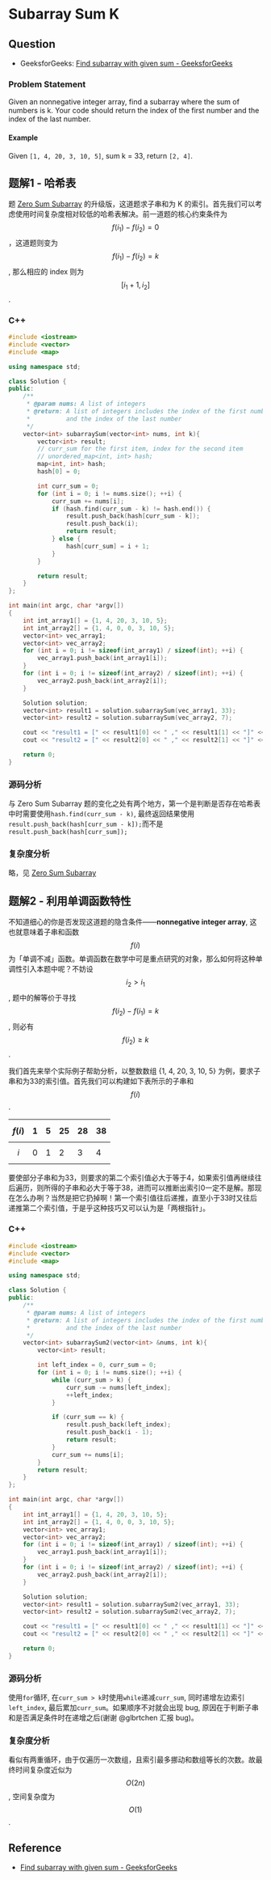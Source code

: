 # Subarray Sum K

## Question

- GeeksforGeeks: [Find subarray with given sum - GeeksforGeeks](http://www.geeksforgeeks.org/find-subarray-with-given-sum/)

### Problem Statement

Given an nonnegative integer array, find a subarray where the sum of numbers is k.
Your code should return the index of the first number and the index of the last number.

#### Example

Given `[1, 4, 20, 3, 10, 5]`, sum k = 33, return `[2, 4]`.

## 题解1 - 哈希表

题 [Zero Sum Subarray](http://algorithm.yuanbin.me/zh-hans/integer_array/zero_sum_subarray.html) 的升级版，这道题求子串和为 K 的索引。首先我们可以考虑使用时间复杂度相对较低的哈希表解决。前一道题的核心约束条件为 $$f(i_1) - f(i_2) = 0$$，这道题则变为 $$f(i_1) - f(i_2) = k$$, 那么相应的 index 则为 $$[i_1 + 1, i_2]$$.

### C++

```c++
#include <iostream>
#include <vector>
#include <map>

using namespace std;

class Solution {
public:
    /**
     * @param nums: A list of integers
     * @return: A list of integers includes the index of the first number
     *          and the index of the last number
     */
    vector<int> subarraySum(vector<int> nums, int k){
        vector<int> result;
        // curr_sum for the first item, index for the second item
        // unordered_map<int, int> hash;
        map<int, int> hash;
        hash[0] = 0;

        int curr_sum = 0;
        for (int i = 0; i != nums.size(); ++i) {
            curr_sum += nums[i];
            if (hash.find(curr_sum - k) != hash.end()) {
                result.push_back(hash[curr_sum - k]);
                result.push_back(i);
                return result;
            } else {
                hash[curr_sum] = i + 1;
            }
        }

        return result;
    }
};

int main(int argc, char *argv[])
{
	int int_array1[] = {1, 4, 20, 3, 10, 5};
	int int_array2[] = {1, 4, 0, 0, 3, 10, 5};
	vector<int> vec_array1;
	vector<int> vec_array2;
	for (int i = 0; i != sizeof(int_array1) / sizeof(int); ++i) {
		vec_array1.push_back(int_array1[i]);
	}
	for (int i = 0; i != sizeof(int_array2) / sizeof(int); ++i) {
		vec_array2.push_back(int_array2[i]);
	}

	Solution solution;
	vector<int> result1 = solution.subarraySum(vec_array1, 33);
	vector<int> result2 = solution.subarraySum(vec_array2, 7);

	cout << "result1 = [" << result1[0] << " ," << result1[1] << "]" << endl;
	cout << "result2 = [" << result2[0] << " ," << result2[1] << "]" << endl;

	return 0;
}
```

### 源码分析

与 Zero Sum Subarray 题的变化之处有两个地方，第一个是判断是否存在哈希表中时需要使用`hash.find(curr_sum - k)`, 最终返回结果使用`result.push_back(hash[curr_sum - k]);`而不是`result.push_back(hash[curr_sum]);`

### 复杂度分析

略，见 [Zero Sum Subarray](http://algorithm.yuanbin.me/zh-hans/integer_array/zero_sum_subarray.html)

## 题解2 - 利用单调函数特性

不知道细心的你是否发现这道题的隐含条件——**nonnegative integer array**, 这也就意味着子串和函数 $$f(i)$$ 为「单调不减」函数。单调函数在数学中可是重点研究的对象，那么如何将这种单调性引入本题中呢？不妨设 $$i_2 > i_1$$, 题中的解等价于寻找 $$f(i_2) - f(i_1) = k$$, 则必有 $$f(i_2) \geq k$$.

我们首先来举个实际例子帮助分析，以整数数组 {1, 4, 20, 3, 10, 5} 为例，要求子串和为33的索引值。首先我们可以构建如下表所示的子串和 $$f(i)$$.

| $$f(i)$$ | 1 | 5 | 25 | 28 | 38 |
| -- | -- | -- | -- | -- | -- |
| $$i$$ | 0 | 1 | 2 | 3 | 4 |

要使部分子串和为33，则要求的第二个索引值必大于等于4，如果索引值再继续往后遍历，则所得的子串和必大于等于38，进而可以推断出索引0一定不是解。那现在怎么办咧？当然是把它扔掉啊！第一个索引值往后递推，直至小于33时又往后递推第二个索引值，于是乎这种技巧又可以认为是「两根指针」。

### C++

```c++
#include <iostream>
#include <vector>
#include <map>

using namespace std;

class Solution {
public:
    /**
     * @param nums: A list of integers
     * @return: A list of integers includes the index of the first number
     *          and the index of the last number
     */
    vector<int> subarraySum2(vector<int> &nums, int k){
        vector<int> result;

        int left_index = 0, curr_sum = 0;
        for (int i = 0; i != nums.size(); ++i) {
            while (curr_sum > k) {
                curr_sum -= nums[left_index];
                ++left_index;
            }

            if (curr_sum == k) {
                result.push_back(left_index);
                result.push_back(i - 1);
                return result;
            }
            curr_sum += nums[i];
        }
        return result;
    }
};

int main(int argc, char *argv[])
{
    int int_array1[] = {1, 4, 20, 3, 10, 5};
    int int_array2[] = {1, 4, 0, 0, 3, 10, 5};
    vector<int> vec_array1;
    vector<int> vec_array2;
    for (int i = 0; i != sizeof(int_array1) / sizeof(int); ++i) {
        vec_array1.push_back(int_array1[i]);
    }
    for (int i = 0; i != sizeof(int_array2) / sizeof(int); ++i) {
        vec_array2.push_back(int_array2[i]);
    }

    Solution solution;
    vector<int> result1 = solution.subarraySum2(vec_array1, 33);
    vector<int> result2 = solution.subarraySum2(vec_array2, 7);

    cout << "result1 = [" << result1[0] << " ," << result1[1] << "]" << endl;
    cout << "result2 = [" << result2[0] << " ," << result2[1] << "]" << endl;

    return 0;
}
```

### 源码分析

使用`for`循环, 在`curr_sum > k`时使用`while`递减`curr_sum`, 同时递增左边索引`left_index`, 最后累加`curr_sum`。如果顺序不对就会出现 bug, 原因在于判断子串和是否满足条件时在递增之后(谢谢 @glbrtchen 汇报 bug)。

### 复杂度分析

看似有两重循环，由于仅遍历一次数组，且索引最多挪动和数组等长的次数。故最终时间复杂度近似为 $$O(2n)$$, 空间复杂度为 $$O(1)$$.

## Reference

- [Find subarray with given sum - GeeksforGeeks](http://www.geeksforgeeks.org/find-subarray-with-given-sum/)
